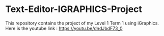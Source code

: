 # Text-Editor-IGRAPHICS-Project
This repository contains the project of my Level 1 Term 1 using iGraphics.
Here is the youtube link : https://youtu.be/dndJbdF73_0
